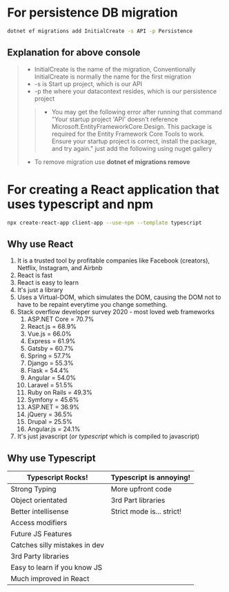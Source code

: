# For persistence DB migration
```sh
dotnet ef migrations add InitialCreate -s API -p Persistence
```
## Explanation for above console
> - InitialCreate is the name of the migration, Conventionally InitialCreate is normally the name for the first migration
> - -s is Start up project, which is our API 
> - -p the where your datacontext resides, which is our persistence project
>> - You may get the following error after running that command "Your startup project 'API' doesn't reference Microsoft.EntityFrameworkCore.Design. This package is required for the Entity Framework Core Tools to work. Ensure your startup project is correct, install the package, and try again." just add the following using nuget gallery 
> - To remove migration use **dotnet ef migrations remove**


# For creating a React application that uses typescript and npm
```sh
npx create-react-app client-app --use-npm --template typescript
```

## Why use React
1. It is a trusted tool by profitable companies like Facebook (creators), Netflix, Instagram, and Airbnb
2. React is fast
3. React is easy to learn
4. It's just a library
5. Uses a Virtual-DOM, which simulates the DOM, causing the DOM not to have to be repaint everytime you change something.
6. Stack overflow developer survey 2020 - most loved web frameworks 
    1. ASP.NET Core = 70.7%
    2. React.js = 68.9%
    3. Vue.js = 66.0%
    4. Express = 61.9%
    5. Gatsby = 60.7% 
    6. Spring = 57.7%
    7. Django = 55.3%
    8. Flask = 54.4% 
    9. Angular = 54.0%
    10. Laravel = 51.5%
    11. Ruby on Rails = 49.3%
    12. Symfony = 45.6%
    13. ASP.NET = 36.9%
    14. jQuery = 36.5%
    15. Drupal = 25.5%
    16. Angular.js = 24.1%
7. It's just javascript (*or typescript* which is compiled to javascript)

## Why use Typescript 
|Typescript Rocks!|Typescript is annoying!|
|-----------------|-----------------------|
|Strong Typing    |More upfront code      |
|Object orientated|3rd Part libraries     |
|Better intellisense|Strict mode is... strict!|
|Access modifiers |                       |
|Future JS Features|                      |
|Catches silly mistakes in dev|           |
|3rd Party libraries|                     |
|Easy to learn if you know JS|            |
|Much improved in React|                  |